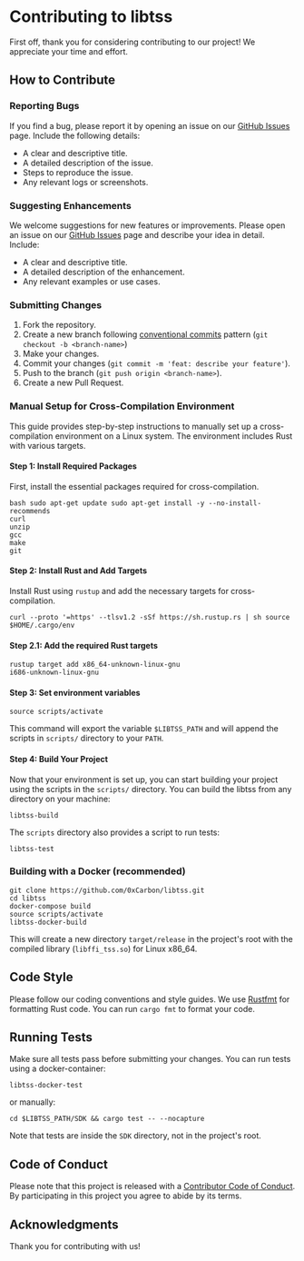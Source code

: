 # Contributing to libtss
First off, thank you for considering contributing to our project! We appreciate your time and effort.

## How to Contribute

### Reporting Bugs
If you find a bug, please report it by opening an issue on our [GitHub Issues](https://github.com/0xCarbon/libtss/issues) page. Include the following details:
- A clear and descriptive title.
- A detailed description of the issue.
- Steps to reproduce the issue.
- Any relevant logs or screenshots.

### Suggesting Enhancements
We welcome suggestions for new features or improvements. Please open an issue on our [GitHub Issues](https://github.com/0xCarbon/libtss/issues) page and describe your idea in detail. Include:
- A clear and descriptive title.
- A detailed description of the enhancement.
- Any relevant examples or use cases.

### Submitting Changes
1. Fork the repository.
2. Create a new branch following [conventional commits](https://www.conventionalcommits.org/en/v1.0.0/) pattern (`git checkout -b <branch-name>`)
3. Make your changes.
4. Commit your changes (`git commit -m 'feat: describe your feature'`).
5. Push to the branch (`git push origin <branch-name>`).
6. Create a new Pull Request.


### Manual Setup for Cross-Compilation Environment

This guide provides step-by-step instructions to manually set up a cross-compilation environment on a Linux system. The environment includes Rust with various targets.

#### Step 1: Install Required Packages
First, install the essential packages required for cross-compilation.
```
bash sudo apt-get update sudo apt-get install -y --no-install-recommends
curl
unzip
gcc
make
git
```


#### Step 2: Install Rust and Add Targets
Install Rust using `rustup` and add the necessary targets for cross-compilation.
```
curl --proto '=https' --tlsv1.2 -sSf https://sh.rustup.rs | sh source $HOME/.cargo/env
```

#### Step 2.1: Add the required Rust targets
```
rustup target add x86_64-unknown-linux-gnu
i686-unknown-linux-gnu
```


#### Step 3: Set environment variables
```
source scripts/activate
```
This command will export the variable `$LIBTSS_PATH` and will append the scripts in `scripts/` directory to your `PATH`.

#### Step 4: Build Your Project
Now that your environment is set up, you can start building your project using the scripts in the `scripts/` directory. You can build the libtss from any directory on your machine:
```
libtss-build
```

The `scripts` directory also provides a script to run tests:
```
libtss-test
```

### Building with a Docker (recommended)
```
git clone https://github.com/0xCarbon/libtss.git
cd libtss
docker-compose build
source scripts/activate
libtss-docker-build 
```
This will create a new directory `target/release` in the project's root with the compiled library (`libffi_tss.so`) for Linux x86_64. 


## Code Style
Please follow our coding conventions and style guides. We use [Rustfmt](https://github.com/rust-lang/rustfmt) for formatting Rust code. You can run `cargo fmt` to format your code.

## Running Tests
Make sure all tests pass before submitting your changes. You can run tests using a docker-container:
```
libtss-docker-test
```

or manually:
```
cd $LIBTSS_PATH/SDK && cargo test -- --nocapture
```
Note that tests are inside the `SDK` directory, not in the project's root.

## Code of Conduct
Please note that this project is released with a [Contributor Code of Conduct](CODE_OF_CONDUCT.md). By participating in this project you agree to abide by its terms.

## Acknowledgments
Thank you for contributing with us!